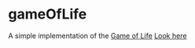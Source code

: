 # gameOfLife
A simple implementation of the [Game of Life](https://en.wikipedia.org/wiki/Conway%27s_Game_of_Life)
 [Look here](https://lingelo.github.io/gameOfLife/)
